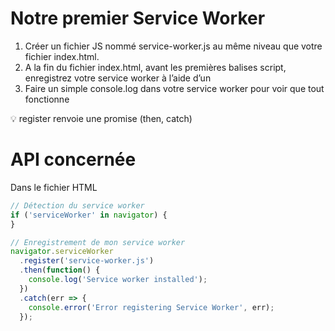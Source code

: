 # Notre premier Service Worker

1. Créer un fichier JS nommé service-worker.js au même niveau que votre fichier index.html.
2. A la fin du fichier index.html, avant les premières balises script, enregistrez votre service worker à l’aide d’un <script></script>
3. Faire un simple console.log dans votre service worker pour voir que tout fonctionne

💡 register renvoie une promise (then, catch)

# API concernée

Dans le fichier HTML

```javascript
// Détection du service worker
if ('serviceWorker' in navigator) {
}

// Enregistrement de mon service worker
navigator.serviceWorker
  .register('service-worker.js')
  .then(function() {
    console.log('Service worker installed');
  })
  .catch(err => {
    console.error('Error registering Service Worker', err);
  });
```
